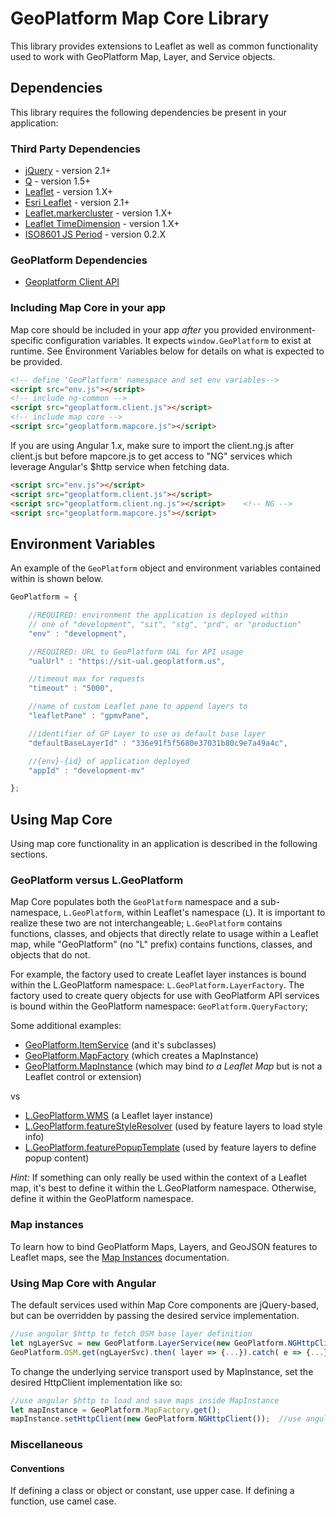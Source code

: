 # GeoPlatform Map Core Library
This library provides extensions to Leaflet as well as common functionality used to
work with GeoPlatform Map, Layer, and Service objects.

## Dependencies
This library requires the following dependencies be present in your application:

### Third Party Dependencies

- [jQuery](https://cdnjs.cloudflare.com/ajax/libs/jquery/2.2.4/jquery.min.js) - version 2.1+
- [Q](https://cdnjs.cloudflare.com/ajax/libs/q.js/1.5.1/q.js) - version 1.5+
- [Leaflet](https://cdnjs.cloudflare.com/ajax/libs/leaflet/1.3.1/leaflet.js) - version 1.X+
- [Esri Leaflet](https://cdnjs.cloudflare.com/ajax/libs/esri-leaflet/2.1.2/esri-leaflet.js) - version 2.1+
- [Leaflet.markercluster](https://cdnjs.cloudflare.com/ajax/libs/leaflet.markercluster/1.3.0/leaflet.markercluster.js) - version 1.X+
- [Leaflet TimeDimension](https://cdn.jsdelivr.net/npm/leaflet-timedimension@1.1.0/dist/leaflet.timedimension.src.js) - version 1.X+
- [ISO8601 JS Period](https://cdn.jsdelivr.net/npm/iso8601-js-period@0.2.1/iso8601.min.js) - version 0.2.X



### GeoPlatform Dependencies
- [Geoplatform Client API](https://github.com/GeoPlatform/client-api)


### Including Map Core in your app

Map core should be included in your app _after_ you provided environment-specific
configuration variables. It expects `window.GeoPlatform` to exist at runtime.
See Environment Variables below for details on what is expected to be provided.

```html
<!-- define 'GeoPlatform' namespace and set env variables-->
<script src="env.js"></script>
<!-- include ng-common -->
<script src="geoplatform.client.js"></script>
<!-- include map core -->
<script src="geoplatform.mapcore.js"></script>
```

If you are using Angular 1.x, make sure to import the client.ng.js after client.js
but before mapcore.js to get access to "NG" services which leverage Angular's
$http service when fetching data.

```html
<script src="env.js"></script>
<script src="geoplatform.client.js"></script>       
<script src="geoplatform.client.ng.js"></script>    <!-- NG -->
<script src="geoplatform.mapcore.js"></script>
```

## Environment Variables
An example of the `GeoPlatform` object and environment variables contained
within is shown below.

```javascript
GeoPlatform = {

    //REQUIRED: environment the application is deployed within
    // one of "development", "sit", "stg", "prd", or "production"
    "env" : "development",

    //REQUIRED: URL to GeoPlatform UAL for API usage
    "ualUrl" : "https://sit-ual.geoplatform.us",

    //timeout max for requests
    "timeout" : "5000",

    //name of custom Leaflet pane to append layers to
    "leafletPane" : "gpmvPane",

    //identifier of GP Layer to use as default base layer
    "defaultBaseLayerId" : "336e91f5f5680e37031b80c9e7a49a4c",

    //{env}-{id} of application deployed
    "appId" : "development-mv"

};
```


## Using Map Core
Using map core functionality in an application is described in the following sections.

### GeoPlatform versus L.GeoPlatform
Map Core populates both the `GeoPlatform` namespace and a sub-namespace, `L.GeoPlatform`, within Leaflet's namespace (`L`).  It is important to realize these two are not interchangeable; `L.GeoPlatform` contains functions, classes, and objects that directly
relate to usage within a Leaflet map, while "GeoPlatform" (no "L" prefix) contains
functions, classes, and objects that do not.

For example, the factory used to create Leaflet layer instances is bound within
the L.GeoPlatform namespace: `L.GeoPlatform.LayerFactory`.  The factory used to create
query objects for use with GeoPlatform API services is bound within the GeoPlatform
namespace: `GeoPlatform.QueryFactory`;

Some additional examples:
- [GeoPlatform.ItemService](src/shared/item-service.js) (and it's subclasses)
- [GeoPlatform.MapFactory](src/map/factory.js) (which creates a MapInstance)
- [GeoPlatform.MapInstance](src/map/instance.js) (which may bind _to a Leaflet Map_ but is not a Leaflet control or extension)

vs

- [L.GeoPlatform.WMS](src/layer/L.GeoPlatform.WMS) (a Leaflet layer instance)
- [L.GeoPlatform.featureStyleResolver](src/shared/style-resolver.js) (used by feature layers to load style info)
- [L.GeoPlatform.featurePopupTemplate](src/shared/L.GeoPlatform.PopupTemplate) (used by feature layers to define popup content)

_Hint:_ If something can only really be used within the context of a Leaflet map,
it's best to define it within the L.GeoPlatform namespace. Otherwise, define it
within the GeoPlatform namespace.

### Map instances
To learn how to bind GeoPlatform Maps, Layers, and GeoJSON features to
Leaflet maps, see the [Map Instances](src/map/instance.md) documentation.

### Using Map Core with Angular
The default services used within Map Core components are jQuery-based,
but can be overridden by passing the desired service implementation.

```javascript
//use angular $http to fetch OSM base layer definition
let ngLayerSvc = new GeoPlatform.LayerService(new GeoPlatform.NGHttpClient());
GeoPlatform.OSM.get(ngLayerSvc).then( layer => {...}).catch( e => {...});
```

To change the underlying service transport used by MapInstance, set the
desired HttpClient implementation like so:

```javascript
//use angular $http to load and save maps inside MapInstance
let mapInstance = GeoPlatform.MapFactory.get();
mapInstance.setHttpClient(new GeoPlatform.NGHttpClient());  //use angular
```


### Miscellaneous

#### Conventions
If defining a class or object or constant, use upper case. If defining a function,
use camel case.
